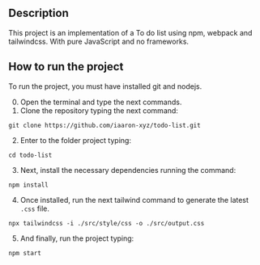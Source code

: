 ## Description
This project is an implementation of a To do list using npm, webpack and tailwindcss. With pure JavaScript and no frameworks.
## How to run the project
To run the project, you must have installed git and nodejs.

0. Open the terminal and type the next commands.
1. Clone the repository typing the next command:
```
git clone https://github.com/iaaron-xyz/todo-list.git
```
2. Enter to the folder project typing:
```
cd todo-list
```
3. Next, install the necessary dependencies running the command: 
```
npm install
```
4. Once installed, run the next tailwind command to generate the latest `.css` file.
```
npx tailwindcss -i ./src/style/css -o ./src/output.css
```
5. And finally, run the project typing:
```
npm start
```
